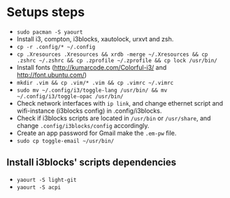 # Setups steps

* `sudo pacman -S yaourt`
* Install i3, compton, i3blocks, xautolock, urxvt and zsh.
* `cp -r .config/* ~/.config`
* `cp .Xresources .Xresources && xrdb -merge ~/.Xresources && cp .zshrc ~/.zshrc && cp .zprofile ~/.zprofile && cp lock /usr/bin/`
* Install fonts (http://kumarcode.com/Colorful-i3/ and http://font.ubuntu.com/)
* `mkdir .vim && cp .vim/* .vim && cp .vimrc ~/.vimrc`
* `sudo mv ~/.config/i3/toggle-lang /usr/bin/ && mv ~/.config/i3/toggle-opac /usr/bin/` 
* Check network interfaces with `ip link`,
  and change ethernet script and wifi-instance (i3blocks config) 
  in .config/i3blocks.
* Check if i3blocks scripts are located in `/usr/bin` or `/usr/share`, 
  and change `.config/i3blocks/config` accordingly.
* Create an app password for Gmail make the `.em-pw` file.
* `sudo cp toggle-email ~/usr/bin/`

## Install i3blocks' scripts dependencies
* `yaourt -S light-git`
* `yaourt -S acpi`
